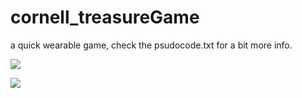 # cornell_treasureGame
a quick wearable game, check the psudocode.txt for a bit more info.

![](http://i.imgur.com/O7yVlrM.jpg)

![](http://i.imgur.com/ExeOxVE.jpg)

